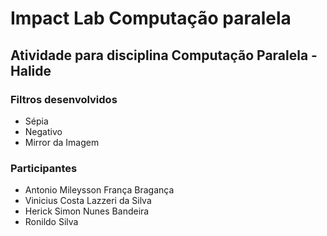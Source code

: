 # Impact Lab Computação paralela

## Atividade para disciplina Computação Paralela - Halide

### Filtros desenvolvidos
- Sépia
- Negativo
- Mirror da Imagem

### Participantes
* Antonio Mileysson França Bragança 
* Vinicius Costa Lazzeri da Silva
* Herick Simon Nunes Bandeira
* Ronildo Silva